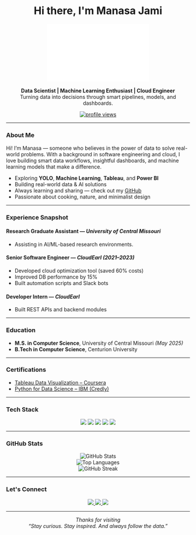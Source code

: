 <h1 align="center"> Hi there, I'm Manasa Jami</h1> 
  
<p align="center">
  <img src="https://github.com/jami-manasa/jami-manasa/blob/main/f2.png" alt="Manasa Jami" width="280"/> 
</p>
   
<p align="center">
  <strong>Data Scientist | Machine Learning Enthusiast | Cloud Engineer</strong><br/> 
  Turning data into decisions through smart pipelines, models, and dashboards. 
</p>

<p align="center">
  <a href="https://github.com/jami-manasa">
    <img src="https://komarev.com/ghpvc/?username=jami-manasa&label=Profile%20Views&color=0e75b6&style=for-the-badge" alt="profile views"/>
  </a>
</p>

---

### About Me

Hi! I’m Manasa — someone who believes in the power of data to solve real-world problems. With a background in software engineering and cloud, I love building smart data workflows, insightful dashboards, and machine learning models that make a difference.

- Exploring **YOLO**, **Machine Learning**, **Tableau**, and **Power BI**
- Building real-world data & AI solutions
- Always learning and sharing — check out my [GitHub](https://github.com/jami-manasa)
- Passionate about cooking, nature, and minimalist design 

---

### Experience Snapshot

#### Research Graduate Assistant — *University of Central Missouri*
- Assisting in AI/ML-based research environments.

#### Senior Software Engineer — *CloudEarl (2021–2023)*
- Developed cloud optimization tool (saved 60% costs)
- Improved DB performance by 15%
- Built automation scripts and Slack bots

#### Developer Intern — *CloudEarl*
- Built REST APIs and backend modules

---

### Education

- **M.S. in Computer Science**, University of Central Missouri *(May 2025)*
- **B.Tech in Computer Science**, Centurion University

---

### Certifications

- [Tableau Data Visualization – Coursera](https://www.coursera.org/account/accomplishments/verify/6VM6E62HUK4T)
- [Python for Data Science – IBM (Credly)](https://www.credly.com/badges/f073772b-a184-440e-8a5e-edeb50012761)

---

### Tech Stack

<p align="center">
  <img src="https://img.shields.io/badge/Python-3776AB?style=for-the-badge&logo=python&logoColor=white"/>
  <img src="https://img.shields.io/badge/MySQL-005C84?style=for-the-badge&logo=mysql&logoColor=white"/>
  <img src="https://img.shields.io/badge/AWS-FF9900?style=for-the-badge&logo=amazonaws&logoColor=white"/>
  <img src="https://img.shields.io/badge/Tableau-E97627?style=for-the-badge&logo=tableau&logoColor=white"/>
  <img src="https://img.shields.io/badge/PowerBI-F2C811?style=for-the-badge&logo=powerbi&logoColor=black"/>
</p>

---

### GitHub Stats

<p align="center">
  <img src="https://github-readme-stats.vercel.app/api?username=jami-manasa&show_icons=true&theme=tokyonight&hide_border=true" alt="GitHub Stats"/>
  <br/>
  <img src="https://github-readme-stats.vercel.app/api/top-langs/?username=jami-manasa&layout=compact&theme=tokyonight&hide_border=true" alt="Top Languages"/>
  <br/>
  <img src="https://github-readme-streak-stats.herokuapp.com/?user=jami-manasa&theme=tokyonight&hide_border=true" alt="GitHub Streak"/>
</p>

---

### Let's Connect

<p align="center">
  <a href="https://linkedin.com/in/jami-manasa">
    <img src="https://img.shields.io/badge/LinkedIn-blue?style=for-the-badge&logo=linkedin&logoColor=white"/>
  </a>
  <a href="https://github.com/jami-manasa">
    <img src="https://img.shields.io/badge/GitHub-181717?style=for-the-badge&logo=github&logoColor=white"/>
  </a>
  <a href="https://public.tableau.com/app/profile/j.manasa">
    <img src="https://img.shields.io/badge/Tableau-E97627?style=for-the-badge&logo=tableau&logoColor=white"/>
  </a>
</p>

---

<p align="center">
  <em>Thanks for visiting <br/>
  “Stay curious. Stay inspired. And always follow the data.”</em>
</p>

